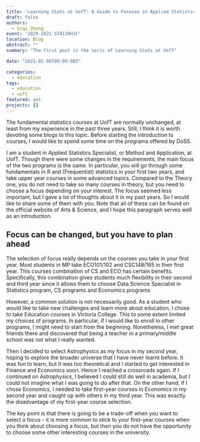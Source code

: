 ```yaml
---
title: 'Learning Stats at UofT: A Guide to Focuses in Applied Statistics'
draft: false
authors: 
  - Siqi Zheng
event: '2020-2021 STA130H1F'
location: Blog
abstract: ""
summary: "The first post in the seris of Learning Stats at UofT"

date: "2021-02-06T09:00:00Z"

categories:
  - education
tags:
  - education
  - uoft
featured: yes
projects: []
---
```


The fundamental statistics courses at UofT are normally unchanged, at least from my experience in the past three years. Still, I think it is worth devoting some blogs to this topic. Before starting the introduction to courses, I would like to spend some time on the programs offered by DoSS.

I am a student in Applied Statistics Specialist, or Method and Application, at UofT. Though there were some changes in the requirements, the main focus of the two programs is the same. In particular, you will go through some fundamentals in R and (Frequentist) statistics in your first two years, and take upper year courses in some advanced topics. Compared to the Theory one, you do not need to take so many courses in theory, but you need to choose a focus depending on your interest. The focus seemed less important, but I gave a lot of thoughts about it in my past years. So I would like to share some of them with you. Note that all of these can be found on the official website of Arts & Science, and I hope this paragraph serves well as an introduction.

## Focus can be changed, but you have to plan ahead

The selection of focus really depends on the courses you take in your first year. Most students in MP take ECO101/102 and CSC148/165 in their first year. This courses combination of CS and ECO has certain benefits. Specifically, this combination gives students much flexibility in their second and third year since it allows them to choose Data Science Specialist in Statistics program, CS programs and Economics programs

However, a common solution is not necessarily good. As a student who would like to take new challenges and learn more about education, I chose to take Education courses in Victoria College. This to some extent limited my choices of programs. In particular, if I would like to enroll in other programs, I might need to start from the beginning. Nonetheless, I met great friends there and discovered that being a teacher in a primary/middle school was not what I really wanted.

Then I decided to select Astrophysics as my focus in my second year, hoping to explore the broader universe that I have never learnt before. It was fun to learn, but it was too theoretical and I started to get interested in Finance and Economics soon. Hence I reached a crossroads again. If I continued on Astrophysics, I believed I could still do well in academia, but I could not imagine what I was going to do after that. On the other hand, if I chose Economics, I needed to take first-year courses in Economics in my second year and caught up with others in my third year. This was exactly the disadvantage of my first-year course selection. 

The key point is that there is going to be a trade-off when you want to select a focus - it is more common to stick to your first-year courses when you think about choosing a focus, but then you do not have the opportunity to choose some other interesting courses in the university.

